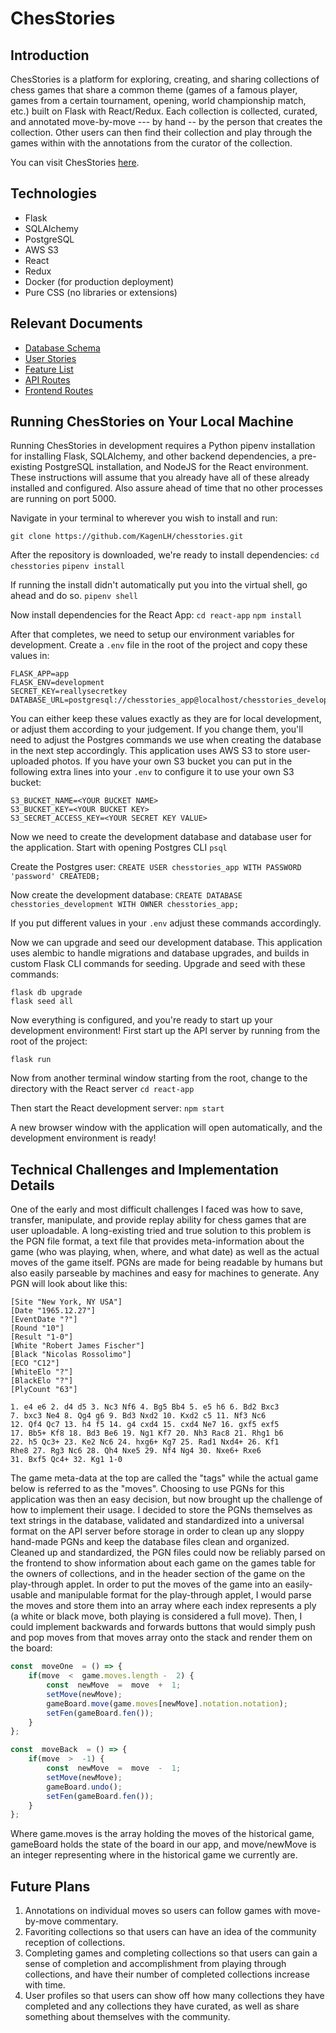 # ChesStories
## Introduction

ChesStories is a platform for exploring, creating, and sharing collections of chess games that share a common theme (games of a famous player, games from a certain tournament, opening, world championship match, etc.) built on Flask with React/Redux. Each collection is collected, curated, and annotated move-by-move --- by hand -- by the person that creates the collection.  Other users can then find their collection and play through the games within with the annotations from the curator of the collection. 

You can visit ChesStories [here](https://chesstories.herokuapp.com/).

## Technologies
* Flask
* SQLAlchemy
* PostgreSQL
* AWS S3
* React
* Redux
* Docker (for production deployment)
* Pure CSS (no libraries or extensions)

## Relevant Documents
* [Database Schema](https://github.com/KagenLH/chesstories/wiki/Database-Schema)
* [User Stories](https://github.com/KagenLH/chesstories/wiki/User-Stories)
* [Feature List](https://github.com/KagenLH/chesstories/wiki/Feature-List)
* [API Routes](https://github.com/KagenLH/chesstories/wiki/API-Routes)
* [Frontend Routes](https://github.com/KagenLH/chesstories/wiki/Frontend-Routes)

## Running ChesStories on Your Local Machine
Running ChesStories in development requires a Python pipenv installation for installing Flask, SQLAlchemy, and other backend dependencies, a pre-existing PostgreSQL installation, and NodeJS for the React environment. These instructions will assume that you already have all of these already installed and configured. Also assure ahead of time that no other processes are running on port 5000.

Navigate in your terminal to wherever you wish to install and run:

`git clone https://github.com/KagenLH/chesstories.git`

After the repository is downloaded, we're ready to install dependencies:
`cd chesstories`
`pipenv install`

If running the install didn't automatically put you into the virtual shell, go ahead and do so.
`pipenv shell`

Now install dependencies for the React App:
`cd react-app`
`npm install`

After that completes, we need to setup our environment variables for development. Create a `.env`
 file in the root of the project and copy these values in:
 ```
 FLASK_APP=app
FLASK_ENV=development
SECRET_KEY=reallysecretkey
DATABASE_URL=postgresql://chesstories_app@localhost/chesstories_development
```
You can either keep these values exactly as they are for local development, or adjust them according to your judgement. If you change them, you'll need to adjust the Postgres commands we use when creating the database in the next step accordingly. This application uses AWS S3 to store user-uploaded photos. If you have your own S3 bucket you can put in the following extra lines into your `.env` to configure it to use your own S3 bucket:
```
S3_BUCKET_NAME=<YOUR BUCKET NAME>
S3_BUCKET_KEY=<YOUR BUCKET KEY>
S3_SECRET_ACCESS_KEY=<YOUR SECRET KEY VALUE>
```
Now we need to create the development database and database user for the application. Start with opening Postgres CLI
`psql`

Create the Postgres user:
`CREATE USER chesstories_app WITH PASSWORD 'password' CREATEDB;`

Now create the development database:
`CREATE DATABASE chesstories_development WITH OWNER chesstories_app;`

If you put different values in your `.env` adjust these commands accordingly.

Now we can upgrade and seed our development database. This application uses alembic to handle migrations and database upgrades, and builds in custom Flask CLI commands for seeding. Upgrade and seed with these commands:

```
flask db upgrade
flask seed all
```
Now everything is configured, and you're ready to start up your development environment! First start up the API server by running from the root of the project:

`flask run`

Now from another terminal window starting from the root, change to the directory with the React server
`cd react-app`

Then start the React development server:
`npm start`

A new browser window with the application will open automatically, and the development environment is ready!

## Technical Challenges and Implementation Details
One of the early and most difficult challenges I faced was how to save, transfer, manipulate, and provide replay ability for chess games that are user uploadable. A long-existing tried and true solution to this problem is the PGN file format, a text file that provides meta-information about the game (who was playing, when, where, and what date) as well as the actual moves of the game itself.  PGNs are made for being readable by humans but also easily parseable by machines and easy for machines to generate. Any PGN will look about like this:
```[Event "USA-ch"]
[Site "New York, NY USA"]
[Date "1965.12.27"]
[EventDate "?"]
[Round "10"]
[Result "1-0"]
[White "Robert James Fischer"]
[Black "Nicolas Rossolimo"]
[ECO "C12"]
[WhiteElo "?"]
[BlackElo "?"]
[PlyCount "63"]

1. e4 e6 2. d4 d5 3. Nc3 Nf6 4. Bg5 Bb4 5. e5 h6 6. Bd2 Bxc3
7. bxc3 Ne4 8. Qg4 g6 9. Bd3 Nxd2 10. Kxd2 c5 11. Nf3 Nc6
12. Qf4 Qc7 13. h4 f5 14. g4 cxd4 15. cxd4 Ne7 16. gxf5 exf5
17. Bb5+ Kf8 18. Bd3 Be6 19. Ng1 Kf7 20. Nh3 Rac8 21. Rhg1 b6
22. h5 Qc3+ 23. Ke2 Nc6 24. hxg6+ Kg7 25. Rad1 Nxd4+ 26. Kf1
Rhe8 27. Rg3 Nc6 28. Qh4 Nxe5 29. Nf4 Ng4 30. Nxe6+ Rxe6
31. Bxf5 Qc4+ 32. Kg1 1-0
```
The game meta-data at the top are called the "tags" while the actual game below is referred to as the "moves". Choosing to use PGNs for this application was then an easy decision, but now brought up the challenge of how to implement their usage. I decided to store the PGNs themselves as text strings in the database, validated and standardized into a universal format on the API server before storage in order to clean up any sloppy hand-made PGNs and keep the database files clean and organized. Cleaned up and standardized, the PGN files could now be reliably parsed on the frontend to show information about each game on the games table for the owners of collections, and in the header section of the game on the play-through applet. In order to put the moves of the game into an easily-usable and manipulable format for the play-through applet, I would parse the moves and store them into an array where each index represents a ply (a white or black move, both playing is considered a full move). Then, I could implement backwards and forwards buttons that would simply push and pop moves from that moves array onto the stack and render them on the board:
```js
const  moveOne  = () => {
	if(move  <  game.moves.length -  2) {
		const  newMove  =  move  +  1;
		setMove(newMove);
		gameBoard.move(game.moves[newMove].notation.notation);
		setFen(gameBoard.fen());
	}
};

const  moveBack  = () => {
	if(move  >  -1) {
		const  newMove  =  move  -  1;
		setMove(newMove);
		gameBoard.undo();
		setFen(gameBoard.fen());
	}
};
```
Where game.moves is the array holding the moves of the historical game, gameBoard holds the state of the board in our app, and move/newMove is an integer representing where in the historical game we currently are.

## Future Plans

 1. Annotations on individual moves so users can follow games with move-by-move commentary.
 2. Favoriting collections so that users can have an idea of the community reception of collections.
 3. Completing games and completing collections so that users can gain a sense of completion and accomplishment from playing through collections, and have their number of completed collections increase with time.
 4. User profiles so that users can show off how many collections they have completed and any collections they have curated, as well as share something about themselves with the community.

